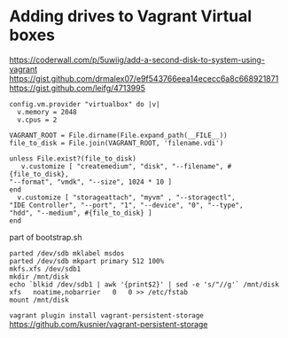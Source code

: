 # Adding drives to Vagrant Virtual boxes


https://coderwall.com/p/5uwiig/add-a-second-disk-to-system-using-vagrant
https://gist.github.com/drmalex07/e9f543766eea14ececc6a8c668921871
https://gist.github.com/leifg/4713995

```
config.vm.provider "virtualbox" do |v|
  v.memory = 2048
  v.cpus = 2

VAGRANT_ROOT = File.dirname(File.expand_path(__FILE__))
file_to_disk = File.join(VAGRANT_ROOT, 'filename.vdi')

unless File.exist?(file_to_disk)
   v.customize [ "createmedium", "disk", "--filename", #{file_to_disk}, 
"--format", "vmdk", "--size", 1024 * 10 ]
end
  v.customize [ "storageattach", "myvm" , "--storagectl", 
"IDE Controller", "--port", "1", "--device", "0", "--type", 
"hdd", "--medium", #{file_to_disk} ]
end
```

part of bootstrap.sh
```
parted /dev/sdb mklabel msdos
parted /dev/sdb mkpart primary 512 100%
mkfs.xfs /dev/sdb1
mkdir /mnt/disk
echo `blkid /dev/sdb1 | awk '{print$2}' | sed -e 's/"//g'` /mnt/disk   xfs   noatime,nobarrier   0   0 >> /etc/fstab
mount /mnt/disk
```

`vagrant plugin install vagrant-persistent-storage`
https://github.com/kusnier/vagrant-persistent-storage